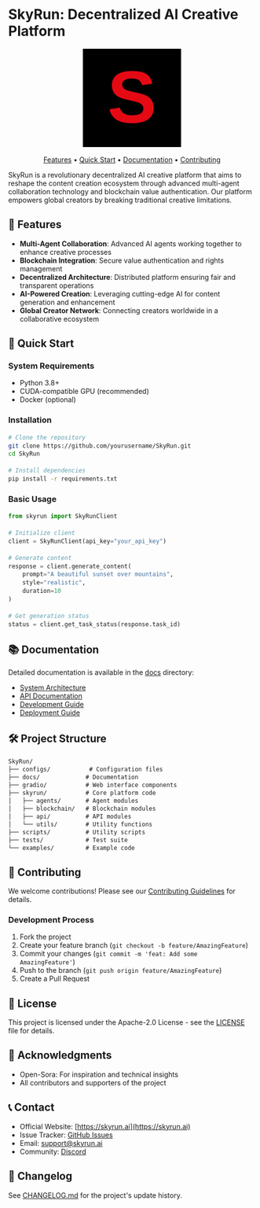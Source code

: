 # SkyRun: Decentralized AI Creative Platform

<div align="center">
  <img src="assets/images/logo.svg" alt="SkyRun Logo" width="200"/>
  <p>
    <a href="#features">Features</a> •
    <a href="#quick-start">Quick Start</a> •
    <a href="#documentation">Documentation</a> •
    <a href="#contributing">Contributing</a>
  </p>
</div>

SkyRun is a revolutionary decentralized AI creative platform that aims to reshape the content creation ecosystem through advanced multi-agent collaboration technology and blockchain value authentication. Our platform empowers global creators by breaking traditional creative limitations.

## 🌟 Features

- **Multi-Agent Collaboration**: Advanced AI agents working together to enhance creative processes
- **Blockchain Integration**: Secure value authentication and rights management
- **Decentralized Architecture**: Distributed platform ensuring fair and transparent operations
- **AI-Powered Creation**: Leveraging cutting-edge AI for content generation and enhancement
- **Global Creator Network**: Connecting creators worldwide in a collaborative ecosystem

## 🚀 Quick Start

### System Requirements

- Python 3.8+
- CUDA-compatible GPU (recommended)
- Docker (optional)

### Installation

```bash
# Clone the repository
git clone https://github.com/yourusername/SkyRun.git
cd SkyRun

# Install dependencies
pip install -r requirements.txt
```

### Basic Usage

```python
from skyrun import SkyRunClient

# Initialize client
client = SkyRunClient(api_key="your_api_key")

# Generate content
response = client.generate_content(
    prompt="A beautiful sunset over mountains",
    style="realistic",
    duration=10
)

# Get generation status
status = client.get_task_status(response.task_id)
```

## 📚 Documentation

Detailed documentation is available in the [docs](docs/) directory:

- [System Architecture](docs/architecture.md)
- [API Documentation](docs/api.md)
- [Development Guide](docs/development.md)
- [Deployment Guide](docs/deployment.md)

## 🛠️ Project Structure

```
SkyRun/
├── configs/           # Configuration files
├── docs/             # Documentation
├── gradio/           # Web interface components
├── skyrun/           # Core platform code
│   ├── agents/       # Agent modules
│   ├── blockchain/   # Blockchain modules
│   ├── api/          # API modules
│   └── utils/        # Utility functions
├── scripts/          # Utility scripts
├── tests/            # Test suite
└── examples/         # Example code
```

## 🤝 Contributing

We welcome contributions! Please see our [Contributing Guidelines](CONTRIBUTING.md) for details.

### Development Process

1. Fork the project
2. Create your feature branch (`git checkout -b feature/AmazingFeature`)
3. Commit your changes (`git commit -m 'feat: Add some AmazingFeature'`)
4. Push to the branch (`git push origin feature/AmazingFeature`)
5. Create a Pull Request

## 📄 License

This project is licensed under the Apache-2.0 License - see the [LICENSE](LICENSE) file for details.

## 🙏 Acknowledgments

- Open-Sora: For inspiration and technical insights
- All contributors and supporters of the project

## 📞 Contact

- Official Website: [https://skyrun.ai](https://skyrun.ai)
- Issue Tracker: [GitHub Issues](https://github.com/SkyRun-1/skyrun/issues)
- Email: support@skyrun.ai
- Community: [Discord](https://discord.gg/skyrun)

## 🔄 Changelog

See [CHANGELOG.md](CHANGELOG.md) for the project's update history. 